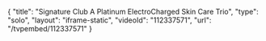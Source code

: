 {
    "title": "Signature Club A Platinum ElectroCharged Skin Care Trio",
    "type": "solo",
    "layout": "iframe-static",
    "videoId": "112337571",
    "url": "\/tvpembed\/112337571"
}